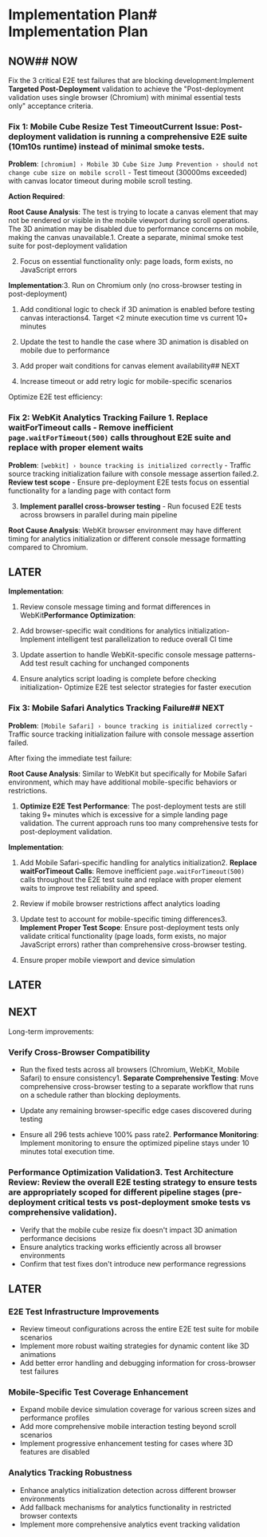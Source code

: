 # Implementation Plan# Implementation Plan



## NOW## NOW



Fix the 3 critical E2E test failures that are blocking development:Implement **Targeted Post-Deployment** validation to achieve the "Post-deployment validation uses single browser (Chromium) with minimal essential tests only" acceptance criteria.



### Fix 1: Mobile Cube Resize Test Timeout**Current Issue**: Post-deployment validation is running a comprehensive E2E suite (10m10s runtime) instead of minimal smoke tests.

**Problem**: `[chromium] › Mobile 3D Cube Size Jump Prevention › should not change cube size on mobile scroll` - Test timeout (30000ms exceeded) with canvas locator timeout during mobile scroll testing.

**Action Required**: 

**Root Cause Analysis**: The test is trying to locate a canvas element that may not be rendered or visible in the mobile viewport during scroll operations. The 3D animation may be disabled due to performance concerns on mobile, making the canvas unavailable.1. Create a separate, minimal smoke test suite for post-deployment validation

2. Focus on essential functionality only: page loads, form exists, no JavaScript errors

**Implementation**:3. Run on Chromium only (no cross-browser testing in post-deployment)

1. Add conditional logic to check if 3D animation is enabled before testing canvas interactions4. Target <2 minute execution time vs current 10+ minutes

2. Update the test to handle the case where 3D animation is disabled on mobile due to performance

3. Add proper wait conditions for canvas element availability## NEXT

4. Increase timeout or add retry logic for mobile-specific scenarios

Optimize E2E test efficiency:

### Fix 2: WebKit Analytics Tracking Failure  1. **Replace waitForTimeout calls** - Remove inefficient `page.waitForTimeout(500)` calls throughout E2E suite and replace with proper element waits

**Problem**: `[webkit] › bounce tracking is initialized correctly` - Traffic source tracking initialization failure with console message assertion failed.2. **Review test scope** - Ensure pre-deployment E2E tests focus on essential functionality for a landing page with contact form

3. **Implement parallel cross-browser testing** - Run focused E2E tests across browsers in parallel during main pipeline

**Root Cause Analysis**: WebKit browser environment may have different timing for analytics initialization or different console message formatting compared to Chromium.

## LATER

**Implementation**:

1. Review console message timing and format differences in WebKit**Performance Optimization**:

2. Add browser-specific wait conditions for analytics initialization- Implement intelligent test parallelization to reduce overall CI time

3. Update assertion to handle WebKit-specific console message patterns- Add test result caching for unchanged components

4. Ensure analytics script loading is complete before checking initialization- Optimize E2E test selector strategies for faster execution



### Fix 3: Mobile Safari Analytics Tracking Failure## NEXT

**Problem**: `[Mobile Safari] › bounce tracking is initialized correctly` - Traffic source tracking initialization failure with console message assertion failed.

After fixing the immediate test failure:

**Root Cause Analysis**: Similar to WebKit but specifically for Mobile Safari environment, which may have additional mobile-specific behaviors or restrictions.

1. **Optimize E2E Test Performance**: The post-deployment tests are still taking 9+ minutes which is excessive for a simple landing page validation. The current approach runs too many comprehensive tests for post-deployment validation.

**Implementation**:

1. Add Mobile Safari-specific handling for analytics initialization2. **Replace waitForTimeout Calls**: Remove inefficient `page.waitForTimeout(500)` calls throughout the E2E test suite and replace with proper element waits to improve test reliability and speed.

2. Review if mobile browser restrictions affect analytics loading

3. Update test to account for mobile-specific timing differences3. **Implement Proper Test Scope**: Ensure post-deployment tests only validate critical functionality (page loads, form exists, no major JavaScript errors) rather than comprehensive cross-browser testing.

4. Ensure proper mobile viewport and device simulation

## LATER

## NEXT

Long-term improvements:

### Verify Cross-Browser Compatibility

- Run the fixed tests across all browsers (Chromium, WebKit, Mobile Safari) to ensure consistency1. **Separate Comprehensive Testing**: Move comprehensive cross-browser testing to a separate workflow that runs on a schedule rather than blocking deployments.

- Update any remaining browser-specific edge cases discovered during testing

- Ensure all 296 tests achieve 100% pass rate2. **Performance Monitoring**: Implement monitoring to ensure the optimized pipeline stays under 10 minutes total execution time.



### Performance Optimization Validation3. **Test Architecture Review**: Review the overall E2E testing strategy to ensure tests are appropriately scoped for different pipeline stages (pre-deployment critical tests vs post-deployment smoke tests vs comprehensive validation).
- Verify that the mobile cube resize fix doesn't impact 3D animation performance decisions
- Ensure analytics tracking works efficiently across all browser environments
- Confirm that test fixes don't introduce new performance regressions

## LATER

### E2E Test Infrastructure Improvements
- Review timeout configurations across the entire E2E test suite for mobile scenarios
- Implement more robust waiting strategies for dynamic content like 3D animations
- Add better error handling and debugging information for cross-browser test failures

### Mobile-Specific Test Coverage Enhancement  
- Expand mobile device simulation coverage for various screen sizes and performance profiles
- Add more comprehensive mobile interaction testing beyond scroll scenarios
- Implement progressive enhancement testing for cases where 3D features are disabled

### Analytics Tracking Robustness
- Enhance analytics initialization detection across different browser environments
- Add fallback mechanisms for analytics functionality in restricted browser contexts
- Implement more comprehensive analytics event tracking validation